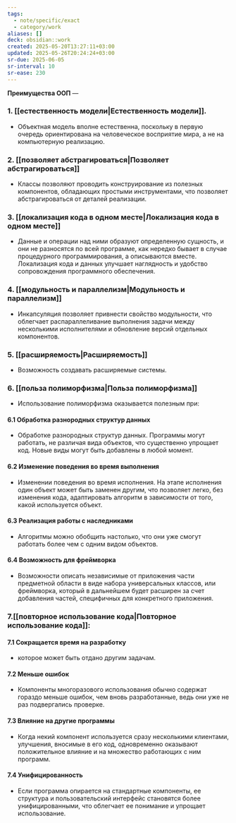```yaml
---
tags:
  - note/specific/exact
  - category/work
aliases: []
deck: obsidian::work
created: 2025-05-20T13:27:11+03:00
updated: 2025-05-26T20:24:24+03:00
sr-due: 2025-06-05
sr-interval: 10
sr-ease: 230
---
```


**Преимущества ООП**
—
### 1. [[естественность модели|Естественность модели]].
- Объектная модель вполне естественна, поскольку в первую очередь ориентирована на человеческое восприятие мира, а не на компьютерную реализацию.
### 2. [[позволяет абстрагироваться|Позволяет абстрагироваться]]
- Классы позволяют проводить конструирование из полезных компонентов, обладающих простыми инструментами, что позволяет абстрагироваться от деталей реализации.
### 3. [[локализация кода в одном месте|Локализация кода в одном месте]]
- Данные и операции над ними образуют определенную сущность, и они не разносятся по всей программе, как нередко бывает в случае процедурного программирования, а описываются вместе. Локализация кода и данных улучшает наглядность и удобство сопровождения программного обеспечения.
### 4. [[модульность и параллелизм|Модульность и параллелизм]]
- Инкапсуляция позволяет привнести свойство модульности, что облегчает распараллеливание выполнения задачи между несколькими исполнителями и обновление версий отдельных компонентов.
### 5. [[расширяемость|Расширяемость]]
- Возможность создавать расширяемые системы.
### 6. [[польза полиморфизма|Польза полиморфизма]]
- Использование полиморфизма оказывается полезным при:
#### 6.1 Обработка разнородных структур данных
- Обработке разнородных структур данных. Программы могут работать, не различая вида объектов, что существенно упрощает код. Новые виды могут быть добавлены в любой момент.
#### 6.2 Изменение поведения во время выполнения
- Изменении поведения во время исполнения. На этапе исполнения один объект может быть заменен другим, что позволяет легко, без изменения кода, адаптировать алгоритм в зависимости от того, какой используется объект.
#### 6.3 Реализация работы с наследниками
- Алгоритмы можно обобщить настолько, что они уже смогут работать более чем с одним видом объектов.
#### 6.4 Возможность для фреймворка
- Возможности описать независимые от приложения части предметной области в виде набора универсальных классов, или фреймворка, который в дальнейшем будет расширен за счет добавления частей, специфичных для конкретного приложения.
### 7.[[повторное использование кода|Повторное использование кода]]:
#### 7.1 Сокращается время на разработку
- которое может быть отдано другим задачам.
#### 7.2 Меньше ошибок
- Компоненты многоразового использования обычно содержат гораздо меньше ошибок, чем вновь разработанные, ведь они уже не раз подвергались проверке.
#### 7.3 Влияние на другие программы
- Когда некий компонент используется сразу несколькими клиентами, улучшения, вносимые в его код, одновременно оказывают положительное влияние и на множество работающих с ним программ.
#### 7.4 Унифицированность
- Если программа опирается на стандартные компоненты, ее структура и пользовательский интерфейс становятся более унифицированными, что облегчает ее понимание и упрощает использование.
